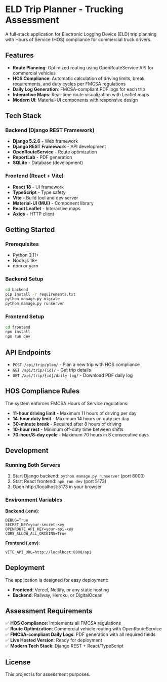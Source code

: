 # ELD Trip Planner - Trucking Assessment

A full-stack application for Electronic Logging Device (ELD) trip planning with Hours of Service (HOS) compliance for commercial truck drivers.

## Features

- **Route Planning**: Optimized routing using OpenRouteService API for commercial vehicles
- **HOS Compliance**: Automatic calculation of driving limits, break requirements, and duty cycles per FMCSA regulations
- **Daily Log Generation**: FMCSA-compliant PDF logs for each trip
- **Interactive Maps**: Real-time route visualization with Leaflet maps
- **Modern UI**: Material-UI components with responsive design

## Tech Stack

### Backend (Django REST Framework)
- **Django 5.2.6** - Web framework
- **Django REST Framework** - API development
- **OpenRouteService** - Route optimization
- **ReportLab** - PDF generation
- **SQLite** - Database (development)

### Frontend (React + Vite)
- **React 18** - UI framework
- **TypeScript** - Type safety
- **Vite** - Build tool and dev server
- **Material-UI (MUI)** - Component library
- **React Leaflet** - Interactive maps
- **Axios** - HTTP client

## Getting Started

### Prerequisites
- Python 3.11+
- Node.js 18+
- npm or yarn

### Backend Setup
```bash
cd backend
pip install -r requirements.txt
python manage.py migrate
python manage.py runserver
```

### Frontend Setup
```bash
cd frontend
npm install
npm run dev
```

## API Endpoints

- `POST /api/trip/plan/` - Plan a new trip with HOS compliance
- `GET /api/trip/{id}/` - Get trip details
- `GET /api/trip/{id}/daily-log/` - Download PDF daily log

## HOS Compliance Rules

The system enforces FMCSA Hours of Service regulations:
- **11-hour driving limit** - Maximum 11 hours of driving per day
- **14-hour duty limit** - Maximum 14 hours on duty per day
- **30-minute break** - Required after 8 hours of driving
- **10-hour rest** - Minimum off-duty time between shifts
- **70-hour/8-day cycle** - Maximum 70 hours in 8 consecutive days

## Development

### Running Both Servers
1. Start Django backend: `python manage.py runserver` (port 8000)
2. Start React frontend: `npm run dev` (port 5173)
3. Open http://localhost:5173 in your browser

### Environment Variables

**Backend (.env)**:
```
DEBUG=True
SECRET_KEY=your-secret-key
OPENROUTE_API_KEY=your-api-key
CORS_ALLOW_ALL_ORIGINS=True
```

**Frontend (.env)**:
```
VITE_API_URL=http://localhost:8000/api
```

## Deployment

The application is designed for easy deployment:
- **Frontend**: Vercel, Netlify, or any static hosting
- **Backend**: Railway, Heroku, or DigitalOcean

## Assessment Requirements

✅ **HOS Compliance**: Implements all FMCSA regulations  
✅ **Route Optimization**: Commercial vehicle routing with OpenRouteService  
✅ **FMCSA-compliant Daily Logs**: PDF generation with all required fields  
✅ **Live Hosted Version**: Ready for deployment  
✅ **Modern Tech Stack**: Django REST + React/TypeScript  

## License

This project is for assessment purposes.
